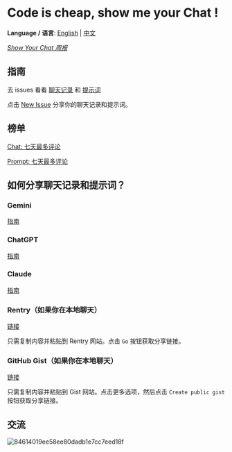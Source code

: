 # Code is cheap, show me your Chat !

**Language / 语言**: [English](README.md) | [中文](README_zh.md)

[*Show Your Chat 周报*](https://show-your-chat.tokenroll.ai/)

## 指南

去 issues 看看 [聊天记录](https://github.com/TokenRollAI/show-your-chat/issues?q=is%3Aissue%20state%3Aopen%20label%3A%23Chat%20label%3A%2B%E4%B8%AD%E6%96%87) 和 [提示词](https://github.com/TokenRollAI/show-your-chat/issues?q=is%3Aissue%20state%3Aopen%20label%3A%23Prompt%20label%3A%2B%E4%B8%AD%E6%96%87)

点击 [New Issue](https://github.com/TokenRollAI/show-your-chat/issues/new/choose) 分享你的聊天记录和提示词。

## 榜单

[Chat: 七天最多评论](https://github.com/TokenRollAI/show-your-chat/issues?q=is%3Aissue%20state%3Aopen%20label%3A%23Chat%20label%3A%2B%E4%B8%AD%E6%96%87%20sort%3Acomments-desc%20created%3A%3E%40today-1w)

[Prompt: 七天最多评论](https://github.com/TokenRollAI/show-your-chat/issues?q=is%3Aissue%20state%3Aopen%20label%3A%23Prompt%20label%3A%2B%E4%B8%AD%E6%96%87%20sort%3Acomments-desc%20created%3A%3E%40today-1w)



## 如何分享聊天记录和提示词？

### Gemini

[指南](https://support.google.com/gemini/answer/13743730?hl=zh&co=GENIE.Platform%3DDesktop)

### ChatGPT

[指南](https://help.openai.com/en/articles/7925741-chatgpt-shared-links-faq#:~:text=%E6%89%80%E6%9C%89%E7%94%A8%E6%88%B7%E5%BC%80%E6%94%BE%E3%80%82-,How%20do%20I%20create%20a%20shared%20link%3F,-%E5%A6%82%E4%BD%95%E5%88%9B%E5%BB%BA%E5%85%B1%E4%BA%AB)

### Claude

[指南](https://support.anthropic.com/en/articles/10593882-sharing-and-unsharing-chats)

### Rentry（如果你在本地聊天）

[链接](https://rentry.co/)

只需复制内容并粘贴到 Rentry 网站。点击 `Go` 按钮获取分享链接。

### GitHub Gist（如果你在本地聊天）

[链接](https://gist.github.com/)

只需复制内容并粘贴到 Gist 网站。点击更多选项，然后点击 `Create public gist` 按钮获取分享链接。

## 交流

![84614019ee58ee80dadb1e7cc7eed18f](https://github.com/user-attachments/assets/5b9df314-e05b-4ac2-9757-585b9c13c9e6)
